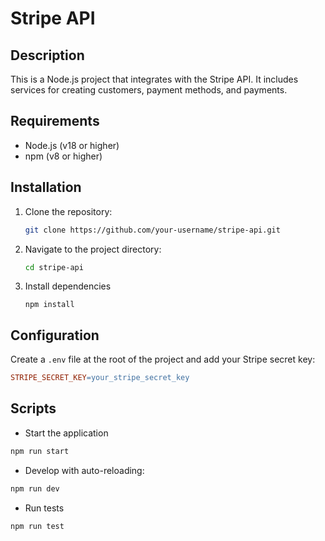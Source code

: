 # Stripe API

## Description

This is a Node.js project that integrates with the Stripe API. It includes services for creating customers, payment methods, and payments.

## Requirements

- Node.js (v18 or higher)
- npm (v8 or higher)

## Installation

1. Clone the repository:

   ```bash
   git clone https://github.com/your-username/stripe-api.git
   ```
2. Navigate to the project directory:

   ```bash
   cd stripe-api
   ```
3. Install dependencies

   ```ba
   npm install
   ```

## Configuration

Create a `.env` file at the root of the project and add your Stripe secret key:

```makefile
STRIPE_SECRET_KEY=your_stripe_secret_key
```

## Scripts

* Start the application

```bash
npm run start
```

* Develop with auto-reloading:

```bash
npm run dev
```

* Run tests

```bash
npm run test
```
